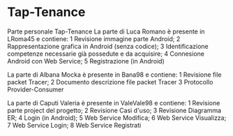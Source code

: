 # Tap-Tenance
Parte personale Tap-Tenance
La parte di Luca Romano è presente in LRoma45 e contiene:
1 Revisione immagine parte Android;
2 Rappresentazione grafica in Android (senza codice);
3 Identificazione competenze necessarie già possedute e da acquisire;
4 Connesione Android con Web Service;
5 Registrazione (in Android)

La parte di Albana Mocka è presente in Bana98 e contiene:
1 Revisione file packet Tracer;
2 Documento descrizione file packet Tracer
3 Protocollo Provider-Consumer

La parte di Caputi Valeria è presente in ValeVale98 e contiene:
1 Revisione parte project del progetto;
2 Revisione Casi d'uso;
3 Revisione Diagramma ER;
4 Login (in Android);
5 Web Service Modifica;
6 Web Service Visualizza;
7 Web Service Login;
8 Web Service Registrati
